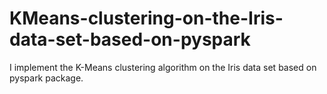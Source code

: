 # KMeans-clustering-on-the-Iris-data-set-based-on-pyspark
I implement the K-Means clustering algorithm on the Iris data set based on pyspark package.
